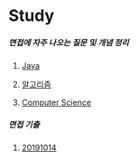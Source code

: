 # Study
##### 면접에 자주 나오는 질문 및 개념 정리

1.  [Java](https://github.com/sssssseungmi/Study/blob/master/면접준비/Java.md)

2.  [알고리즘](https://github.com/sssssseungmi/Study/blob/master/면접준비/알고리즘.md)

3.  [Computer Science](https://github.com/sssssseungmi/Study/blob/master/면접준비/ComputerScience.md)

##### 면접 기출

1.  [20191014](https://github.com/sssssseungmi/Study/blob/master/면접준비/면접기출/20191014_실무면접_질문.md)

